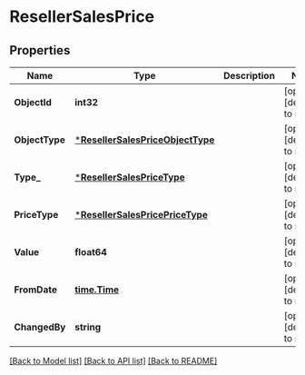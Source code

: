 # ResellerSalesPrice

## Properties
Name | Type | Description | Notes
------------ | ------------- | ------------- | -------------
**ObjectId** | **int32** |  | [optional] [default to null]
**ObjectType** | [***ResellerSalesPriceObjectType**](ResellerSalesPriceObjectType.md) |  | [optional] [default to null]
**Type_** | [***ResellerSalesPriceType**](ResellerSalesPriceType.md) |  | [optional] [default to null]
**PriceType** | [***ResellerSalesPricePriceType**](ResellerSalesPricePriceType.md) |  | [optional] [default to null]
**Value** | **float64** |  | [optional] [default to null]
**FromDate** | [**time.Time**](time.Time.md) |  | [optional] [default to null]
**ChangedBy** | **string** |  | [optional] [default to null]

[[Back to Model list]](../README.md#documentation-for-models) [[Back to API list]](../README.md#documentation-for-api-endpoints) [[Back to README]](../README.md)

